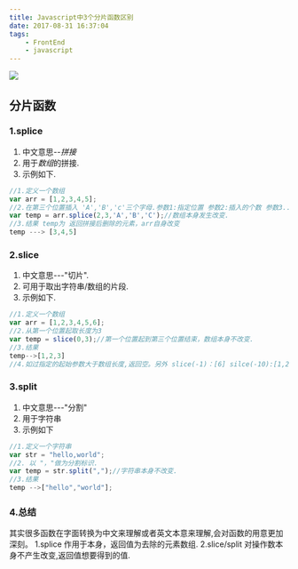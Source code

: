 ```yaml
---
title: Javascript中3个分片函数区别
date: 2017-08-31 16:37:04
tags:
	- FrontEnd
	- javascript
---
```

![](http://ouavb62y0.bkt.clouddn.com/002-index.png)
## 分片函数
### 1.splice
1. 中文意思--*拼接*
2. 用于*数组*的拼接.
3. 示例如下.
```javascript
//1.定义一个数组
var arr = [1,2,3,4,5];
//2.在第三个位置插入 'A','B','c'三个字母.参数1:指定位置 参数2:插入的个数 参数3...：待插入元素
var temp = arr.splice(2,3,'A','B','C');//数组本身发生改变.
//3.结果 temp为 返回拼接后删除的元素，arr自身改变
temp ---> [3,4,5]

```
### 2.slice
1. 中文意思---"切片".
2. 可用于取出字符串/数组的片段.
3. 示例如下.
```javascript
//1.定义一个数组
var arr = [1,2,3,4,5,6]; 
//2.从第一个位置起取长度为3
var temp = slice(0,3);//第一个位置起到第三个位置结束，数组本身不改变.
//3.结果
temp-->[1,2,3]
//4.如过指定的起始参数大于数组长度,返回空。另外 slice(-1)：[6] silce(-10):[1,2,3,4,5,6]取出全部 slice(10) 空
```
### 3.split
1. 中文意思---"分割"
2. 用于字符串
3. 示例如下
```javascript
//1.定义一个字符串
var str = "hello,world";
//2. 以 "，"做为分割标识.
var temp = str.split(",");//字符串本身不改变.
//3.结果
temp -->["hello","world"];

```
### 4.总结
其实很多函数在字面转换为中文来理解或者英文本意来理解,会对函数的用意更加深刻。
1.splice 作用于本身，返回值为去除的元素数组.
2.slice/split 对操作数本身不产生改变,返回值想要得到的值.